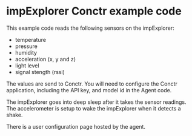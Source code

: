 # impExplorer Conctr example code #

This example code reads the following sensors on the impExplorer:
* temperature
* pressure
* humidity
* acceleration (x, y and z)
* light level
* signal stength (rssi)

The values are send to Conctr. You will need to configure the Conctr application, including the API key, and model id in the Agent code.

The impExplorer goes into deep sleep after it takes the sensor readings. 
The accelerometer is setup to wake the impExplorer when it detects a shake.

There is a user configuration page hosted by the agent.


